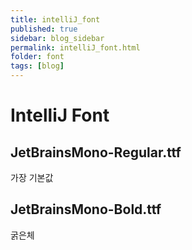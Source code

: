 ```yaml
---
title: intelliJ_font
published: true
sidebar: blog_sidebar
permalink: intelliJ_font.html
folder: font
tags: [blog]
---
```


# IntelliJ Font
## JetBrainsMono-Regular.ttf  
가장 기본값

## JetBrainsMono-Bold.ttf  
굵은체